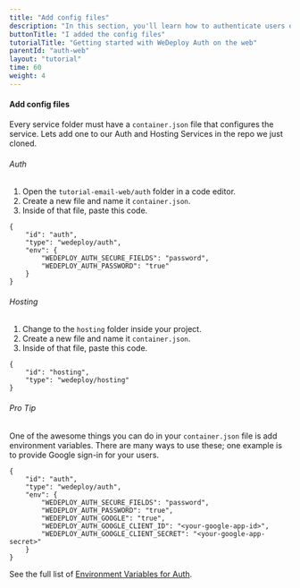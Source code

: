```yaml
---
title: "Add config files"
description: "In this section, you'll learn how to authenticate users on the web using the WeDeploy API Client."
buttonTitle: "I added the config files"
tutorialTitle: "Getting started with WeDeploy Auth on the web"
parentId: "auth-web"
layout: "tutorial"
time: 60
weight: 4
---
```


#### Add config files

Every service folder must have a `container.json` file that configures the service. Lets add one to our Auth and Hosting Services in the repo we just cloned. 

###### Auth 

1. Open the `tutorial-email-web/auth` folder in a code editor.
2. Create a new file and name it `container.json`.
3. Inside of that file, paste this code.

```application/json
{
	"id": "auth",
	"type": "wedeploy/auth",
	"env": {
		"WEDEPLOY_AUTH_SECURE_FIELDS": "password",
		"WEDEPLOY_AUTH_PASSWORD": "true"
	}
}
```

###### Hosting 

1. Change to the `hosting` folder inside your project.
2. Create a new file and name it `container.json`.
3. Inside of that file, paste this code.

```application/json
{
	"id": "hosting",
	"type": "wedeploy/hosting"
}
```

<aside>

###### <span class="icon-16-star"></span> Pro Tip

One of the awesome things you can do in your `container.json` file is add environment variables. There are many ways to use these; one example is to provide Google sign-in for your users.

```application/json
{
	"id": "auth",
	"type": "wedeploy/auth",
	"env": {
		"WEDEPLOY_AUTH_SECURE_FIELDS": "password",
		"WEDEPLOY_AUTH_PASSWORD": "true",
		"WEDEPLOY_AUTH_GOOGLE": "true",
		"WEDEPLOY_AUTH_GOOGLE_CLIENT_ID": "<your-google-app-id>",
		"WEDEPLOY_AUTH_GOOGLE_CLIENT_SECRET": "<your-google-app-secret>"
	}
}
```

See the full list of <a href="http://wedeploy.com/docs/auth/environment-variables.html" target="_blank">Environment Variables for Auth</a>.


</aside>
